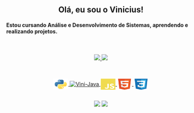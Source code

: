 ## <div align="center"> Olá, eu sou o Vinicius!
   <h4>Estou cursando Análise e Desenvolvimento de Sistemas, aprendendo e realizando projetos.</h4>
<br>
<br>    
<div align="center">
    <a href="https://github.com/ViniciusOMorais">
  <img height="180em" src="https://github-readme-stats.vercel.app/api?username=ViniciusOMorais&show_icons=true&theme=dark&include_all_commits=true&count_private=true"/>
  <img height="180em" src="https://github-readme-stats.vercel.app/api/top-langs/?username=ViniciusOMorais&layout=compact&langs_count=7&theme=dark"/>
   
</div>
  
##
<div style="display: inline_block" align="center"><br>
  <img align="center" alt="Vini-Python" height="30" width="40" src="https://raw.githubusercontent.com/devicons/devicon/master/icons/python/python-original.svg">
  <img align="center" alt="Vini-Java" height="30" width="40" src="https://cdn.jsdelivr.net/gh/devicons/devicon/icons/java/java-original-wordmark.svg">
  <img align="center" alt="Vini-JS" height="30" width="40" src="https://raw.githubusercontent.com/devicons/devicon/master/icons/javascript/javascript-plain.svg">
  <img align="center" alt="Vini-HTML" height="30" width="40" src="https://raw.githubusercontent.com/devicons/devicon/master/icons/html5/html5-original.svg">
  <img align="center" alt="Vini-CSS" height="30" width="40" src="https://raw.githubusercontent.com/devicons/devicon/master/icons/css3/css3-original.svg">
</div>
  
  ##
 
<div align="center">  
  <a href = "mailto:Viniciusoliveira_morais@outlook.com"><img src="https://img.shields.io/badge/Microsoft_Outlook-0078D4?style=for-the-badge&logo=microsoft-outlook&logoColor=white"></a>
  <a href="https://www.linkedin.com/in/vinicius-de-oliveira-morais-596816165?lipi=urn%3Ali%3Apage%3Ad_flagship3_profile_view_base_contact_details%3BhpgM99GtTUOudG1ldBdCiA%3D%3D" target="_blank"><img src="https://img.shields.io/badge/-LinkedIn-%230077B5?style=for-the-badge&logo=linkedin&logoColor=white" target="_blank"></a> 
 
</div>
